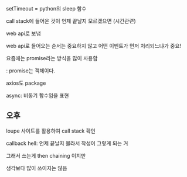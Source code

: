 setTimeout = python의 sleep 함수

call stack에 들어온 것이 언제 끝날지 모르겠으면 (시간관련)

web api로 보냄

web api로 들어오는 순서는 중요하지 않고 어떤 이벤트가 먼저 처리되느냐가 중요!



요즘에는 promise라는 방식을 많이 사용함

: promise는 객체이다. 



axios도 package



async: 비동기 함수임을 표현



## 오후 

loupe 사이트를 활용하여 call stack 확인



callback hell: 언제 끝날지 몰라서 작성이 그렇게 되는 거

그래서 쓰는게 then chaining 이지만

생각보다 많이 쓰이지는 않음